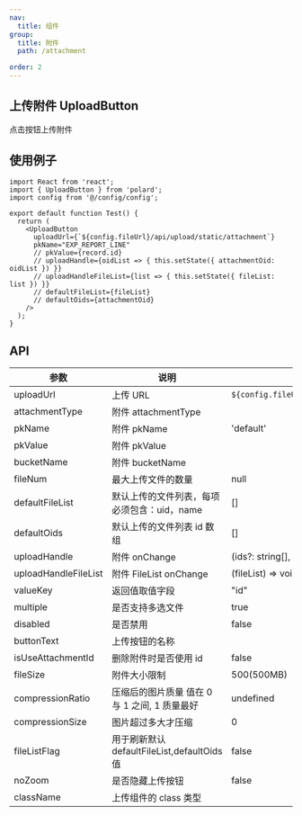 ```yaml
---
nav:
  title: 组件
group:
  title: 附件
  path: /attachment

order: 2
---
```


## 上传附件 UploadButton

点击按钮上传附件

## 使用例子

```tsx
import React from 'react';
import { UploadButton } from 'polard';
import config from '@/config/config';

export default function Test() {
  return (
    <UploadButton
      uploadUrl={`${config.fileUrl}/api/upload/static/attachment`}
      pkName="EXP_REPORT_LINE"
      // pkValue={record.id}
      // uploadHandle={oidList => { this.setState({ attachmentOid: oidList }) }}
      // uploadHandleFileList={list => { this.setState({ fileList: list }) }}
      // defaultFileList={fileList}
      // defaultOids={attachmentOid}
    />
  );
}
```

## API

| 参数                 | 说明                                          | 默认值                                    |
| -------------------- | --------------------------------------------- | ----------------------------------------- |
| uploadUrl            | 上传 URL                                      | `${config.fileUrl}/api/upload/attachment` |
| attachmentType       | 附件 attachmentType                           |                                           |
| pkName               | 附件 pkName                                   | 'default'                                 |
| pkValue              | 附件 pkValue                                  |                                           |
| bucketName           | 附件 bucketName                               |                                           |
| fileNum              | 最大上传文件的数量                            | null                                      |
| defaultFileList      | 默认上传的文件列表，每项必须包含：uid，name   | []                                        |
| defaultOids          | 默认上传的文件列表 id 数组                    | []                                        |
| uploadHandle         | 附件 onChange                                 | (ids?: string[], info?: object) => void   |
| uploadHandleFileList | 附件 FileList onChange                        | (fileList) => void                        |
| valueKey             | 返回值取值字段                                | "id"                                      |
| multiple             | 是否支持多选文件                              | true                                      |
| disabled             | 是否禁用                                      | false                                     |
| buttonText           | 上传按钮的名称                                |                                           |
| isUseAttachmentId    | 删除附件时是否使用 id                         | false                                     |
| fileSize             | 附件大小限制                                  | 500(500MB)                                |
| compressionRatio     | 压缩后的图片质量 值在 0 与 1 之间, 1 质量最好 | undefined                                 |
| compressionSize      | 图片超过多大才压缩                            | 0                                         |
| fileListFlag         | 用于刷新默认 defaultFileList,defaultOids 值   | false                                     |
| noZoom               | 是否隐藏上传按钮                              | false                                     |
| className            | 上传组件的 class 类型                         |                                           |
